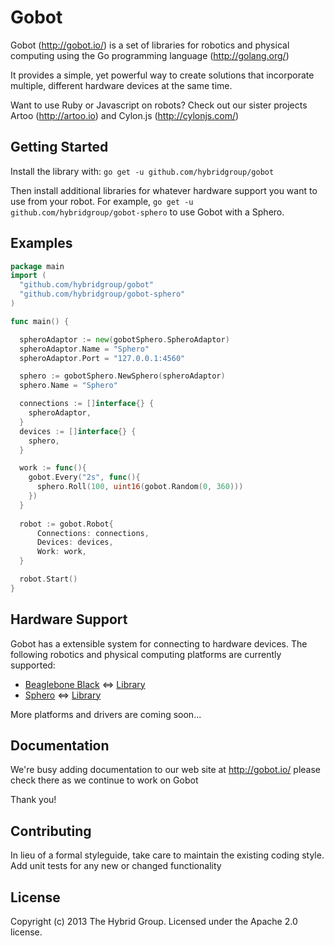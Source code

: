 # Gobot

Gobot (http://gobot.io/) is a set of libraries for robotics and physical computing using the Go programming language (http://golang.org/)

It provides a simple, yet powerful way to create solutions that incorporate multiple, different hardware devices at the same time.

Want to use Ruby or Javascript on robots? Check out our sister projects Artoo (http://artoo.io) and Cylon.js (http://cylonjs.com/)


## Getting Started

Install the library with: `go get -u github.com/hybridgroup/gobot`

Then install additional libraries for whatever hardware support you want to use from your robot. For example, `go get -u github.com/hybridgroup/gobot-sphero` to use Gobot with a Sphero.

## Examples

```go
package main
import (
  "github.com/hybridgroup/gobot"
  "github.com/hybridgroup/gobot-sphero"
)

func main() {

  spheroAdaptor := new(gobotSphero.SpheroAdaptor)
  spheroAdaptor.Name = "Sphero"
  spheroAdaptor.Port = "127.0.0.1:4560"

  sphero := gobotSphero.NewSphero(spheroAdaptor)
  sphero.Name = "Sphero"

  connections := []interface{} {
    spheroAdaptor,
  }
  devices := []interface{} {
    sphero,
  }

  work := func(){
    gobot.Every("2s", func(){ 
      sphero.Roll(100, uint16(gobot.Random(0, 360))) 
    })
  }
  
  robot := gobot.Robot{
      Connections: connections, 
      Devices: devices,
      Work: work,
  }

  robot.Start()
}
```

## Hardware Support
Gobot has a extensible system for connecting to hardware devices. The following robotics and physical computing platforms are currently supported:

  - [Beaglebone Black](http://beagleboard.org/Products/BeagleBone+Black/) <=> [Library](https://github.com/hybridgroup/gobot-beaglebone)
  - [Sphero](http://www.gosphero.com/) <=> [Library](https://github.com/hybridgroup/gobot-sphero)

More platforms and drivers are coming soon...

## Documentation
We're busy adding documentation to our web site at http://gobot.io/ please check there as we continue to work on Gobot

Thank you!

## Contributing
In lieu of a formal styleguide, take care to maintain the existing coding style.
Add unit tests for any new or changed functionality

## License
Copyright (c) 2013 The Hybrid Group. Licensed under the Apache 2.0 license.
